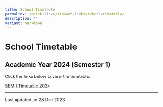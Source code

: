 ```yaml
---
title: School Timetable
permalink: /quick-links/student-links/school-timetable/
description: ""
variant: markdown
---
```

School Timetable
================

Academic Year 2024 (Semester 1)
-------------------------------

Click the links below to view the timetable:


[SEM 1 Timetable 2024](/files/2024_SEM_1_Timetable_FINALISED_CLASSES_28_12_2023.pdf)

* * *

Last updated on 28 Dec 2023